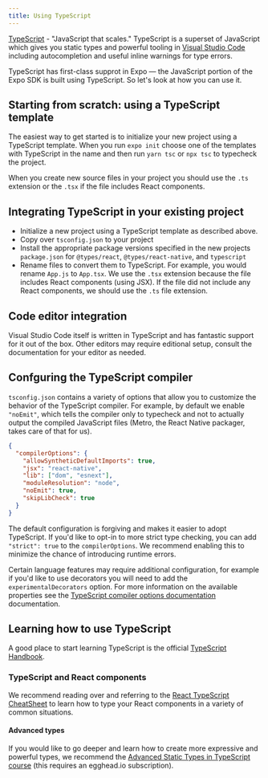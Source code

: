 ```yaml
---
title: Using TypeScript
---
```


[TypeScript](https://www.typescriptlang.org/) - "JavaScript that scales." TypeScript is a superset of JavaScript which gives you static types and powerful tooling in [Visual Studio Code](https://code.visualstudio.com/) including autocompletion and useful inline warnings for type errors.

TypeScript has first-class supprot in Expo &mdash; the JavaScript portion of the Expo SDK is built using TypeScript. So let's look at how you can use it.

## Starting from scratch: using a TypeScript template

The easiest way to get started is to initialize your new project using a TypeScript template. When you run `expo init` choose one of the templates with TypeScript in the name and then run `yarn tsc` or `npx tsc` to typecheck the project.

When you create new source files in your project you should use the `.ts` extension or the `.tsx` if the file includes React components.

## Integrating TypeScript in your existing project

- Initialize a new project using a TypeScript template as described above.
- Copy over `tsconfig.json` to your project
- Install the appropriate package versions specified in the new projects `package.json` for `@types/react`, `@types/react-native`, and `typescript`
- Rename files to convert them to TypeScript. For example, you would rename `App.js` to `App.tsx`. We use the `.tsx` extension because the file includes React components (using JSX). If the file did not include any React components, we should use the `.ts` file extension.

## Code editor integration

Visual Studio Code itself is written in TypeScript and has fantastic support for it out of the box. Other editors may require editional setup, consult the documentation for your editor as needed.

## Confguring the TypeScript compiler

`tsconfig.json` contains a variety of options that allow you to customize the behavior of the TypeScript compiler. For example, by default we enable `"noEmit"`, which tells the compiler only to typecheck and not to actually output the compiled JavaScript files (Metro, the React Native packager, takes care of that for us).

```json
{
  "compilerOptions": {
    "allowSyntheticDefaultImports": true,
    "jsx": "react-native",
    "lib": ["dom", "esnext"],
    "moduleResolution": "node",
    "noEmit": true,
    "skipLibCheck": true
  }
}
```

The default configuration is forgiving and makes it easier to adopt TypeScript. If you'd like to opt-in to more strict type checking, you can add `"strict": true` to the `compilerOptions`. We recommend enabling this to minimize the chance of introducing runtime errors.

Certain language features may require additional configuration, for example if you'd like to use decorators you will need to add the `experimentalDecorators` option. For more information on the available properties see the [TypeScript compiler options documentation](https://www.typescriptlang.org/docs/handbook/compiler-options.html) documentation.


## Learning how to use TypeScript

A good place to start learning TypeScript is the official [TypeScript Handbook](https://www.typescriptlang.org/docs/handbook/basic-types.html).

### TypeScript and React components

We recommend reading over and referring to the [React TypeScript CheatSheet](https://github.com/typescript-cheatsheets/react-typescript-cheatsheet) to learn how to type your React components in a variety of common situations.

#### Advanced types

If you would like to go deeper and learn how to create more expressive and powerful types, we recommend the [Advanced Static Types in TypeScript course](https://egghead.io/courses/advanced-static-types-in-typescript) (this requires an egghead.io subscription).